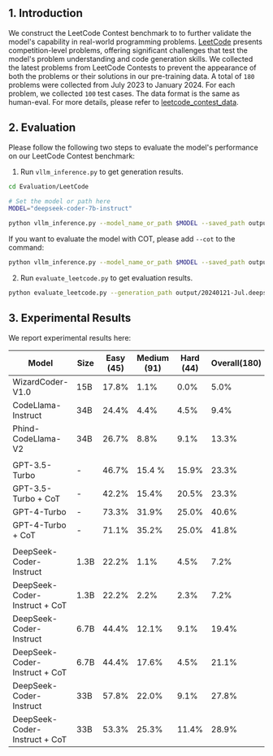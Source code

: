 ## 1. Introduction
We construct the LeetCode Contest benchmark to to further validate the model's capability in real-world programming problems.
[LeetCode](https://leetcode.com/) presents competition-level problems, offering significant challenges that test the model's problem understanding and code generation skills. We collected the latest problems from LeetCode Contests to prevent the appearance of both the problems or their solutions in our pre-training data. A total of `180` problems were collected from July 2023 to January 2024. For each problem, we collected `100` test cases. The data format is the same as human-eval. For more details, please refer to [leetcode_contest_data](./data/20240121-Jul.jsonl).

## 2. Evaluation
Please follow the following two steps to evaluate the model's performance on our LeetCode Contest benchmark:

1. Run `vllm_inference.py` to get generation results.
```bash
cd Evaluation/LeetCode

# Set the model or path here
MODEL="deepseek-coder-7b-instruct"

python vllm_inference.py --model_name_or_path $MODEL --saved_path output/20240121-Jul.deepseek-coder-7b-instruct.jsonl
```

If you want to evaluate the model with COT, please add `--cot` to the command:
```bash
python vllm_inference.py --model_name_or_path $MODEL --saved_path output/20240121-Jul.deepseek-coder-7b-instruct.jsonl --cot
```

2. Run `evaluate_leetcode.py` to get evaluation results.
```bash
python evaluate_leetcode.py --generation_path output/20240121-Jul.deepseek-coder-7b-instruct.jsonl --result_path output/20240121-Jul.deepseek-coder-7b-instruct.result.jsonl
```

## 3. Experimental Results
We report experimental results here:

| Model                       | Size | Easy (45) | Medium (91) | Hard (44) | Overall(180) |
|-----------------------------|------|-----------|-------------|-----------|--------------|
| WizardCoder-V1.0            | 15B  | 17.8%     | 1.1%        | 0.0%      | 5.0%         |
| CodeLlama-Instruct          | 34B  | 24.4%     | 4.4%        | 4.5%      | 9.4%         |
| Phind-CodeLlama-V2          | 34B  | 26.7%     | 8.8%        | 9.1%      | 13.3%        |
| | | | |
| GPT-3.5-Turbo               | -    | 46.7%     | 15.4 %      | 15.9%     | 23.3%        |
| GPT-3.5-Turbo + CoT         | -    | 42.2%     | 15.4%       | 20.5%     | 23.3%        |
| GPT-4-Turbo                 | -    | 73.3%     | 31.9%       | 25.0%     | 40.6%        |
| GPT-4-Turbo + CoT           | -    | 71.1%     | 35.2%       | 25.0%     | 41.8%        |
| | | | |
| DeepSeek-Coder-Instruct     | 1.3B | 22.2%     | 1.1%        | 4.5%      | 7.2%         |
| DeepSeek-Coder-Instruct + CoT | 1.3B | 22.2%   | 2.2%        | 2.3%      | 7.2%         |
| DeepSeek-Coder-Instruct     | 6.7B | 44.4%     | 12.1%       | 9.1%      | 19.4%        |
| DeepSeek-Coder-Instruct + CoT | 6.7B | 44.4%   | 17.6%       | 4.5%      | 21.1%        |
| DeepSeek-Coder-Instruct     | 33B  | 57.8%     | 22.0%       | 9.1%      | 27.8%        |
| DeepSeek-Coder-Instruct + CoT | 33B | 53.3%    | 25.3%       | 11.4%     | 28.9%        |

